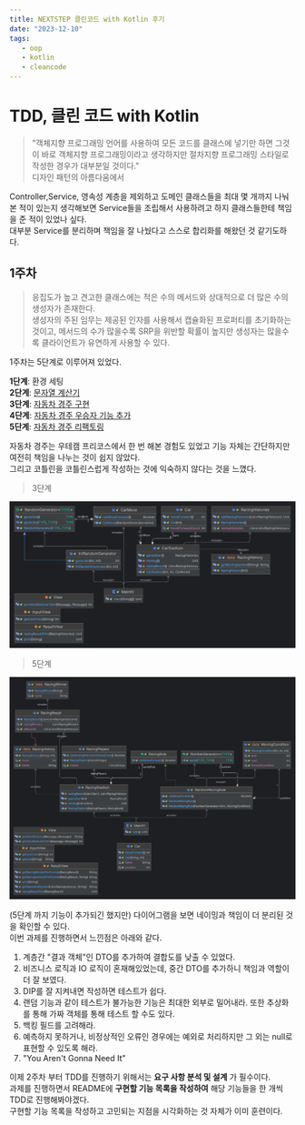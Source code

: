 ```yaml
---
title: NEXTSTEP 클린코드 with Kotlin 후기
date: "2023-12-10"
tags:
   - oop
   - kotlin
   - cleancode
---
```



# TDD, 클린 코드 with Kotlin

> "객체지향 프로그래밍 언어를 사용하여 모든 코드를 클래스에 넣기만 하면 그것이 바로 객체지향 프로그래밍이라고 생각하지만 절차지향 프로그래밍 스타일로 작성한 경우가 대부분일 것이다."  
> 디자인 패턴의 아름다움에서

Controller,Service, 영속성 계층을 제외하고 도메인 클래스들을 최대 몇 개까지 나눠본 적이 있는지 생각해보면 Service들을 조립해서 사용하려고 하지 클래스들한테 책임을 준 적이 있었나 싶다.  
대부분 Service를 분리하며 책임을 잘 나눴다고 스스로 합리화를 해왔던 것 같기도하다.  


## 1주차

> 응집도가 높고 견고한 클래스에는 적은 수의 메서드와 상대적으로 더 많은 수의 생성자가 존재한다.  
> 생성자의 주된 임무는 제공된 인자를 사용해서 캡슐화된 프로퍼티를 초기화하는 것이고, 메서드의 수가 많을수록 SRP을 위반할 확률이 높지만 생성자는 많을수록 클라이언트가 유연하게 사용할 수 있다.  
  
1주차는 5단계로 이루어져 있었다.
  
**1단계**: 환경 세팅  
**2단계**: [문자열 계산기](https://github.com/next-step/kotlin-racingcar/pull/1315)  
**3단계**: [자동차 경주 구현](https://github.com/next-step/kotlin-racingcar/pull/1381)  
**4단계**: [자동차 경주 우승자 기능 추가](https://github.com/next-step/kotlin-racingcar/pull/1440)  
**5단계**: [자동차 경주 리팩토링](https://github.com/next-step/kotlin-racingcar/pull/1473)  
  
자동차 경주는 우테캠 프리코스에서 한 번 해본 경험도 있었고 기능 자체는 간단하지만 여전히 책임을 나누는 것이 쉽지 않았다.  
그리고 코틀린을 코틀린스럽게 작성하는 것에 익숙하지 않다는 것을 느꼈다.  
  
> 3단계

![](./racingCarInit.png)

> 5단계

![](./racingCar.png)

(5단계 까지 기능이 추가되긴 했지만) 다이어그램을 보면 네이밍과 책임이 더 분리된 것을 확인할 수 있다.  
이번 과제를 진행하면서 느낀점은 아래와 같다.  
  
1. 계층간 "결과 객체"인 DTO를 추가하여 결합도를 낮출 수 있었다.
2. 비즈니스 로직과 IO 로직이 혼재해있었는데, 중간 DTO를 추가하니 책임과 역할이 더 잘 보였다.
3. DIP를 잘 지켜내면 작성하면 테스트가 쉽다.
4. 랜덤 기능과 같이 테스트가 불가능한 기능은 최대한 외부로 밀어내라. 또한 추상화를 통해 가짜 객체를 통해 테스트 할 수도 있다.
5. 백킹 필드를 고려해라.
6. 예측하지 못하거나, 비정상적인 오류인 경우에는 예외로 처리하지만 그 외는 null로 표현할 수 있도록 해라.
7. "You Aren't Gonna Need It"
  
이제 2주차 부터 TDD를 진행하기 위해서는 **요구 사항 분석 및 설계** 가 필수이다.  
과제를 진행하면서 README에 **구현할 기능 목록을 작성하여** 해당 기능들을 한 개씩 TDD로 진행해봐야겠다.  
구현할 기능 목록을 작성하고 고민되는 지점을 시각화하는 것 자체가 이미 훈련이다.  